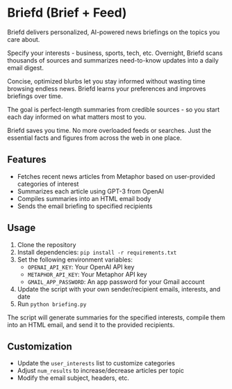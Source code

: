 # Briefd (Brief + Feed)

Briefd delivers personalized, AI-powered news briefings on the topics you care about.

Specify your interests - business, sports, tech, etc. Overnight, Briefd scans thousands of sources and summarizes need-to-know updates into a daily email digest.

Concise, optimized blurbs let you stay informed without wasting time browsing endless news. Briefd learns your preferences and improves briefings over time.

The goal is perfect-length summaries from credible sources - so you start each day informed on what matters most to you.

Briefd saves you time. No more overloaded feeds or searches. Just the essential facts and figures from across the web in one place.

## Features

- Fetches recent news articles from Metaphor based on user-provided categories of interest
- Summarizes each article using GPT-3 from OpenAI  
- Compiles summaries into an HTML email body
- Sends the email briefing to specified recipients

## Usage

1. Clone the repository
2. Install dependencies: `pip install -r requirements.txt`
3. Set the following environment variables:
    - `OPENAI_API_KEY`: Your OpenAI API key
    - `METAPHOR_API_KEY`: Your Metaphor API key
    - `GMAIL_APP_PASSWORD`: An app password for your Gmail account  
4. Update the script with your own sender/recipient emails, interests, and date
5. Run `python briefing.py`

The script will generate summaries for the specified interests, compile them into an HTML email, and send it to the provided recipients.

## Customization

- Update the `user_interests` list to customize categories  
- Adjust `num_results` to increase/decrease articles per topic
- Modify the email subject, headers, etc.
